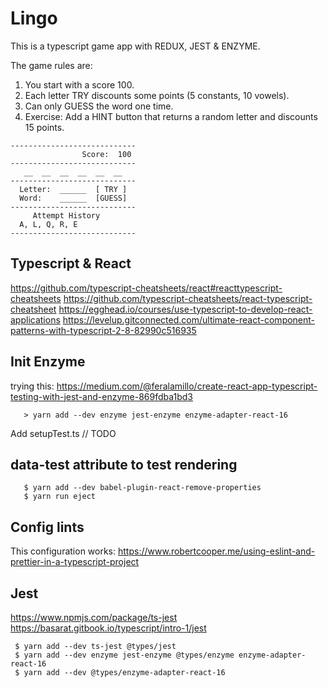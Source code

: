 # Lingo 
 
 This is a typescript game app with REDUX, JEST & ENZYME.
 
 The game rules are:
   1. You start with a score 100.
   2. Each letter TRY discounts some points (5 constants, 10 vowels).
   3. Can only GUESS the word one time.
   4. Exercise: Add a HINT button that returns a 
      random letter and discounts 15 points.      
  
 ```
 ----------------------------
                 Score:  100
 ----------------------------
    __  __  __  __  __  __            
 ----------------------------
   Letter:  ______  [ TRY ]
   Word:    ______  [GUESS]
 ----------------------------
      Attempt History
   A, L, Q, R, E
 ----------------------------
 ```


## Typescript & React

 https://github.com/typescript-cheatsheets/react#reacttypescript-cheatsheets
 https://github.com/typescript-cheatsheets/react-typescript-cheatsheet
 https://egghead.io/courses/use-typescript-to-develop-react-applications
 https://levelup.gitconnected.com/ultimate-react-component-patterns-with-typescript-2-8-82990c516935
  
 
## Init Enzyme

 trying this: 
 https://medium.com/@feralamillo/create-react-app-typescript-testing-with-jest-and-enzyme-869fdba1bd3
 
 ```
    > yarn add --dev enzyme jest-enzyme enzyme-adapter-react-16
 ```

    

 Add setupTest.ts
 // TODO
 
 

## data-test attribute to test rendering
 ```	
 	$ yarn add --dev babel-plugin-react-remove-properties
 	$ yarn run eject
 
 ```


## Config lints 
  This configuration works:
  https://www.robertcooper.me/using-eslint-and-prettier-in-a-typescript-project


## Jest
  https://www.npmjs.com/package/ts-jest
  https://basarat.gitbook.io/typescript/intro-1/jest

 ```
  $ yarn add --dev ts-jest @types/jest
  $ yarn add --dev enzyme jest-enzyme @types/enzyme enzyme-adapter-react-16
  $ yarn add --dev @types/enzyme-adapter-react-16  
 ```


